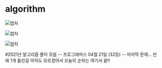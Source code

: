 # algorithm

![캡처](https://user-images.githubusercontent.com/60381901/115210075-33d90300-a139-11eb-8c4a-6e2ac5e85f71.PNG)

![캡처](https://user-images.githubusercontent.com/60381901/115362671-bd9dd480-a1fc-11eb-835c-6230ded3675f.PNG)

![캡처](https://user-images.githubusercontent.com/60381901/115537668-070e2280-a2d6-11eb-8be3-e9194c1dd4a4.PNG)

#2021년 알고리즘 풀이 모음 -- 프로그래머스 04월 21일 (32등) 
-- 마지막 문제... 반례 1개 틀린걸 아직도 모르겠어서 오늘의 순위는 여기서 끝!!
